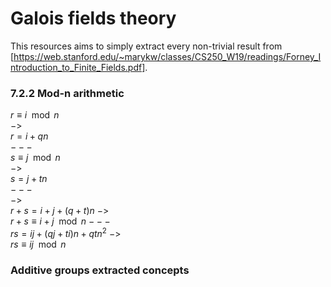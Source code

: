 # Galois fields theory

This resources aims to simply extract every non-trivial result from [https://web.stanford.edu/~marykw/classes/CS250_W19/readings/Forney_Introduction_to_Finite_Fields.pdf].

### 7.2.2 Mod-n arithmetic

$r \equiv i \mod n$<br>
$->$<br>
$r = i + qn$<br>
$---$<br>
$s \equiv j \mod n$<br>
$->$<br>
$s = j + tn$<br>
$---$<br>
$->$<br>
$r + s = i + j + (q + t)n$
$->$<br>
$r + s \equiv i + j \mod n$
$---$<br>
$rs = ij + (qj + ti)n + qtn^{2}$
$->$<br>
$rs \equiv ij \mod n$

### Additive groups extracted concepts
